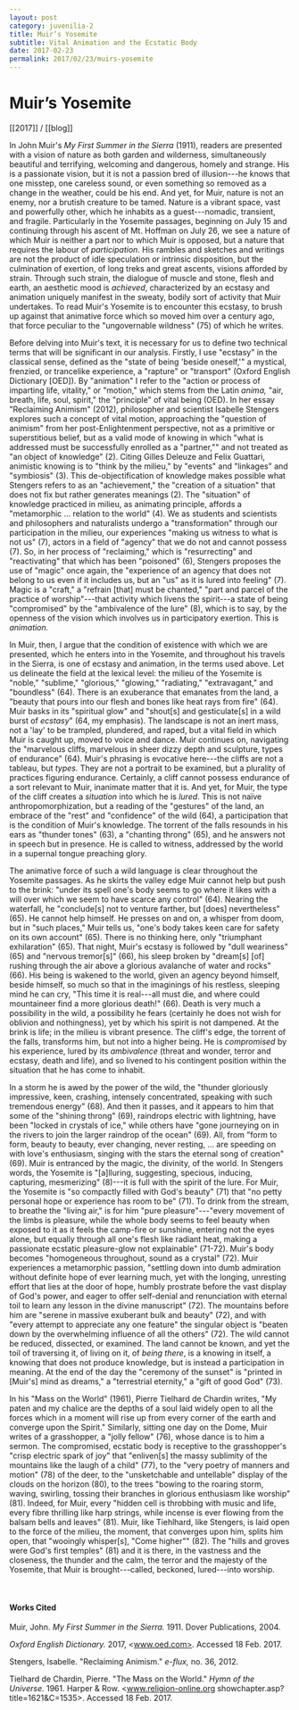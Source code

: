 ```yaml
---
layout: post
category: juvenilia-2
title: Muir’s Yosemite
subtitle: Vital Animation and the Ecstatic Body
date: 2017-02-23
permalink: 2017/02/23/muirs-yosemite
---
```


# Muir’s Yosemite

[[2017]] / [[blog]]

In John Muir's *My First Summer in the Sierra* (1911), readers are presented with a vision of nature as both garden and wilderness, simultaneously beautiful and terrifying, welcoming and dangerous, homely and strange. His is a passionate vision, but it is not a passion bred of illusion---he knows that one misstep, one careless sound, or even something so removed as a change in the weather, could be his end. And yet, for Muir, nature is not an enemy, nor a brutish creature to be tamed. Nature is a vibrant space, vast and powerfully other, which he inhabits as a guest---nomadic, transient, and fragile. Particularly in the Yosemite passages, beginning on July 15 and continuing through his ascent of Mt. Hoffman on July 26, we see a nature of which Muir is neither a part nor to which Muir is opposed, but a nature that requires the labour of *participation*. His rambles and sketches and writings are not the product of idle speculation or intrinsic disposition, but the culmination of exertion, of long treks and great ascents, visions afforded by strain. Through such strain, the dialogue of muscle and stone, flesh and earth, an aesthetic mood is *achieved*, characterized by an ecstasy and animation uniquely manifest in the sweaty, bodily sort of activity that Muir undertakes. To read Muir's Yosemite is to encounter this ecstasy, to brush up against that animative force which so moved him over a century ago, that force peculiar to the "ungovernable wildness" (75) of which he writes.

Before delving into Muir's text, it is necessary for us to define two technical terms that will be significant in our analysis. Firstly, I use "ecstasy" in the classical sense, defined as the "state of being 'beside oneself,'" a mystical, frenzied, or trancelike experience, a "rapture" or "transport" (Oxford English Dictionary \[OED\]). By "animation" I refer to the "action or process of imparting life, vitality," or "motion," which stems from the Latin *anima,* "air, breath, life, soul, spirit," the "principle" of vital being (OED). In her essay "Reclaiming Animism" (2012), philosopher and scientist Isabelle Stengers explores such a concept of vital motion, approaching the "question of animism" from her post-Enlightenment perspective, not as a primitive or superstitious belief, but as a valid mode of knowing in which "what is addressed must be successfully enrolled as a "partner,"" and not treated as "an object of knowledge" (2). Citing Gilles Deleuze and Felix Guattari, animistic knowing is to "think by the milieu," by "events" and "linkages" and "symbiosis" (3). This de-objectification of knowledge makes possible what Stengers refers to as an "achievement," the "creation of a situation" that does not fix but rather generates meanings (2). The "situation" of knowledge practiced in milieu, as animating principle, affords a "metamorphic \... relation to the world" (4). We as students and scientists and philosophers and naturalists undergo a "transformation" through our participation in the milieu, our experiences "making us witness to what is not us" (7), actors in a field of "agency" that we do not and cannot possess (7). So, in her process of "reclaiming," which is "resurrecting" and "reactivating" that which has been "poisoned" (6), Stengers proposes the use of "magic" once again, the "experience of an agency that does not belong to us even if it includes us, but an "us" as it is lured into feeling" (7). Magic is a "craft," a "refrain \[that\] must be chanted," "part and parcel of the practice of worship"---that activity which livens the spirit---a state of being "compromised" by the "ambivalence of the lure" (8), which is to say, by the openness of the vision which involves us in participatory exertion. This is *animation.*

In Muir, then, I argue that the condition of existence with which we are presented, which he enters into in the Yosemite, and throughout his travels in the Sierra, is one of ecstasy and animation, in the terms used above. Let us delineate the field at the lexical level: the milieu of the Yosemite is "noble," "sublime," "glorious," "glowing," "radiating," "extravagant," and "boundless" (64). There is an exuberance that emanates from the land, a "beauty that pours into our flesh and bones like heat rays from fire" (64). Muir basks in its "spiritual glow" and "shout\[s\] and gesticulate\[s\] in a wild burst of *ecstasy*" (64, my emphasis). The landscape is not an inert mass, not a 'lay' to be trampled, plundered, and raped, but a vital field in which Muir is caught up, moved to voice and dance. Muir continues on, navigating the "marvelous cliffs, marvelous in sheer dizzy depth and sculpture, types of endurance" (64). Muir's phrasing is evocative here---the cliffs are not a tableau, but *types.* They are not a portrait to be examined, but a plurality of practices figuring endurance. Certainly, a cliff cannot possess endurance of a sort relevant to Muir, inanimate matter that it is. And yet, for Muir, the type of the cliff creates a *situation* into which he is *lured*. This is not naïve anthropomorphization, but a reading of the "gestures" of the land, an embrace of the "rest" and "confidence" of the wild (64), a participation that is the condition of Muir's knowledge. The torrent of the falls resounds in his ears as "thunder tones" (63), a "chanting throng" (65), and he answers not in speech but in presence. He is called to witness, addressed by the world in a supernal tongue preaching glory.

The animative force of such a wild language is clear throughout the Yosemite passages. As he skirts the valley edge Muir cannot help but push to the brink: "under its spell one's body seems to go where it likes with a will over which we seem to have scarce any control" (64). Nearing the waterfall, he "conclude\[s\] not to venture farther, but \[does\] nevertheless" (65). He cannot help himself. He presses on and on, a whisper from doom, but in "such places," Muir tells us, "one's body takes keen care for safety on its own account" (65). There is no thinking here, only "triumphant exhilaration" (65). That night, Muir's ecstasy is followed by "dull weariness" (65) and "nervous tremor\[s\]" (66), his sleep broken by "dream\[s\] \[of\] rushing through the air above a glorious avalanche of water and rocks" (66). His being is wakened to the world, given an agency beyond himself, beside himself, so much so that in the imaginings of his restless, sleeping mind he can cry, "This time it is real---all must die, and where could mountaineer find a more glorious death!" (66). Death is very much a possibility in the wild, a possibility he fears (certainly he does not wish for oblivion and nothingness), yet by which his spirit is not dampened. At the brink is life; in the milieu is vibrant presence. The cliff's edge, the torrent of the falls, transforms him, but not into a higher being. He is *compromised* by his experience, lured by its *ambivalence* (threat and wonder, terror and ecstasy, death and life), and so livened to his contingent position within the situation that he has come to inhabit.

In a storm he is awed by the power of the wild, the "thunder gloriously impressive, keen, crashing, intensely concentrated, speaking with such tremendous energy" (68). And then it passes, and it appears to him that some of the "shining throng" (69), raindrops electric with lightning, have been "locked in crystals of ice," while others have "gone journeying on in the rivers to join the larger raindrop of the ocean" (69). All, from "form to form, beauty to beauty, ever changing, never resting, \... are speeding on with love's enthusiasm, singing with the stars the eternal song of creation" (69). Muir is entranced by the magic, the divinity, of the world. In Stengers words, the Yosemite is "\[a\]lluring, suggesting, specious, inducing, capturing, mesmerizing" (8)---it is full with the spirit of the lure. For Muir, the Yosemite is "so compactly filled with God's beauty" (71) that "no petty personal hope or experience has room to be" (71). To drink from the stream, to breathe the "living air," is for him "pure pleasure"---"every movement of the limbs is pleasure, while the whole body seems to feel beauty when exposed to it as it feels the camp-fire or sunshine, entering not the eyes alone, but equally through all one's flesh like radiant heat, making a passionate ecstatic pleasure-glow not explainable" (71-72). Muir's body becomes "homogeneous throughout, sound as a crystal" (72). Muir experiences a metamorphic passion, "settling down into dumb admiration without definite hope of ever learning much, yet with the longing, unresting effort that lies at the door of hope, humbly prostrate before the vast display of God's power, and eager to offer self-denial and renunciation with eternal toil to learn any lesson in the divine manuscript" (72). The mountains before him are "serene in massive exuberant bulk and beauty" (72), and with "every attempt to appreciate any one feature" the singular object is "beaten down by the overwhelming influence of all the others" (72). The wild cannot be reduced, dissected, or examined. The land cannot be known, and yet the toil of traversing it, of living on it, of *being there*, is a knowing in itself, a knowing that does not produce knowledge, but is instead a participation in meaning. At the end of the day the "ceremony of the sunset" is "printed in \[Muir's\] mind as dreams," a "terrestrial eternity," a "gift of good God" (73).

In his "Mass on the World" (1961), Pierre Tielhard de Chardin writes, "My paten and my chalice are the depths of a soul laid widely open to all the forces which in a moment will rise up from every corner of the earth and converge upon the Spirit." Similarly, sitting one day on the Dome, Muir writes of a grasshopper, a "jolly fellow" (76), whose dance is to him a sermon. The compromised, ecstatic body is receptive to the grasshopper's "crisp electric spark of joy" that "enliven\[s\] the massy sublimity of the mountains like the laugh of a child" (77), to the "very poetry of manners and motion" (78) of the deer, to the "unsketchable and untellable" display of the clouds on the horizon (80), to the trees "bowing to the roaring storm, waving, swirling, tossing their branches in glorious enthusiasm like worship" (81). Indeed, for Muir, every "hidden cell is throbbing with music and life, every fibre thrilling like harp strings, while incense is ever flowing from the balsam bells and leaves" (81). Muir, like Tiehlhard, like Stengers, is laid open to the force of the milieu, the moment, that converges upon him, splits him open, that "wooingly whisper\[s\], "Come higher"" (82). The "hills and groves were God's first temples" (81) and it is there, in the vastness and the closeness, the thunder and the calm, the terror and the majesty of the Yosemite, that Muir is brought---called, beckoned, lured---into worship.

<br>

#### Works Cited

Muir, John. *My First Summer in the Sierra.* 1911. Dover Publications, 2004.

*Oxford English Dictionary.* 2017, <www.oed.com>. Accessed 18 Feb. 2017.

Stengers, Isabelle. "Reclaiming Animism." *e-flux,* no. 36, 2012.

Tielhard de Chardin, Pierre. "The Mass on the World." *Hymn of the Universe.* 1961. Harper & Row. <www.religion-online.org showchapter.asp?title=1621&C=1535>. Accessed 18 Feb. 2017.
